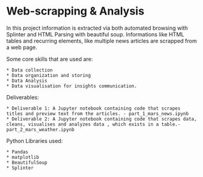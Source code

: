 # Web-scrapping & Analysis

In this project information is extracted via both automated browsing with Splinter and HTML Parsing with beautiful soup. Informations like HTML tables and recurring elements,
like multiple news articles are scrapped from a web page.

Some core skills that are used are:

    * Data collection
    * Data organization and storing
    * Data Analysis
    * Data visualisation for insights communication.

Deliverables:

    * Deliverable 1: A Jupyter notebook containing code that scrapes titles and preview text from the articles. - part_1_mars_news.ipynb
    * Deliverable 2: A Jupyter notebook containing code that scrapes data, cleans, visualises and analyzes data , which exists in a table.- part_2_mars_weather.ipynb

Python Libraries used:

    * Pandas
    * matplotlib
    * BeautifulSoup
    * Splinter
